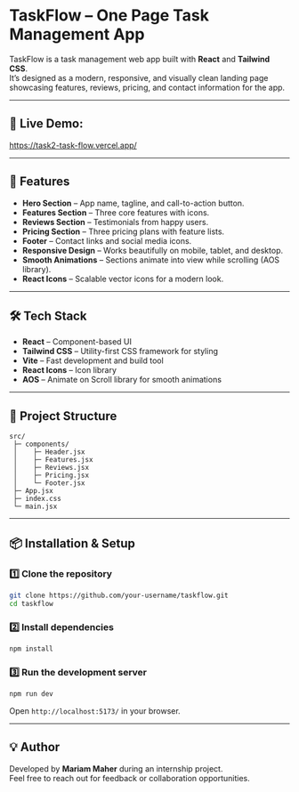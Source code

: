 # TaskFlow – One Page Task Management App

TaskFlow is a task management web app built with **React** and **Tailwind CSS**.  
It’s designed as a modern, responsive, and visually clean landing page showcasing features, reviews, pricing, and contact information for the app.

---

## 🔗 Live Demo: 
https://task2-task-flow.vercel.app/

---

## 🚀 Features
- **Hero Section** – App name, tagline, and call-to-action button.
- **Features Section** – Three core features with icons.
- **Reviews Section** – Testimonials from happy users.
- **Pricing Section** – Three pricing plans with feature lists.
- **Footer** – Contact links and social media icons.
- **Responsive Design** – Works beautifully on mobile, tablet, and desktop.
- **Smooth Animations** – Sections animate into view while scrolling (AOS library).
- **React Icons** – Scalable vector icons for a modern look.

---

## 🛠 Tech Stack
- **React** – Component-based UI
- **Tailwind CSS** – Utility-first CSS framework for styling
- **Vite** – Fast development and build tool
- **React Icons** – Icon library
- **AOS** – Animate on Scroll library for smooth animations

---

## 📂 Project Structure
```
src/
 ├─ components/
 │    ├─ Header.jsx
 │    ├─ Features.jsx
 │    ├─ Reviews.jsx
 │    ├─ Pricing.jsx
 │    └─ Footer.jsx
 ├─ App.jsx
 ├─ index.css
 └─ main.jsx
```

---

## 📦 Installation & Setup

### 1️⃣ Clone the repository
```bash
git clone https://github.com/your-username/taskflow.git
cd taskflow
```

### 2️⃣ Install dependencies
```bash
npm install
```

### 3️⃣ Run the development server
```bash
npm run dev
```
Open `http://localhost:5173/` in your browser.

---

## 💡 Author

Developed by **Mariam Maher** during an internship project.  
Feel free to reach out for feedback or collaboration opportunities.
